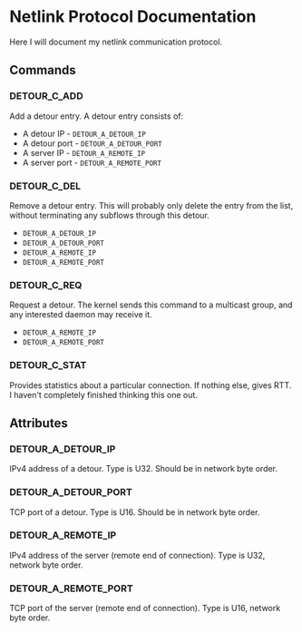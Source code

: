 Netlink Protocol Documentation
==============================

Here I will document my netlink communication protocol.

Commands
--------

### DETOUR_C_ADD

Add a detour entry. A detour entry consists of:

- A detour IP - `DETOUR_A_DETOUR_IP`
- A detour port - `DETOUR_A_DETOUR_PORT`
- A server IP - `DETOUR_A_REMOTE_IP`
- A server port - `DETOUR_A_REMOTE_PORT`

### DETOUR_C_DEL

Remove a detour entry. This will probably only delete the entry from the list,
without terminating any subflows through this detour.

- `DETOUR_A_DETOUR_IP`
- `DETOUR_A_DETOUR_PORT`
- `DETOUR_A_REMOTE_IP`
- `DETOUR_A_REMOTE_PORT`

### DETOUR_C_REQ

Request a detour. The kernel sends this command to a multicast group, and any
interested daemon may receive it.

- `DETOUR_A_REMOTE_IP`
- `DETOUR_A_REMOTE_PORT`

### DETOUR_C_STAT

Provides statistics about a particular connection. If nothing else, gives RTT. I
haven't completely finished thinking this one out.

Attributes
----------

### DETOUR_A_DETOUR_IP

IPv4 address of a detour.  Type is U32. Should be in network byte order.

### DETOUR_A_DETOUR_PORT

TCP port of a detour.  Type is U16. Should be in network byte order.

### DETOUR_A_REMOTE_IP

IPv4 address of the server (remote end of connection). Type is U32, network byte
order.

### DETOUR_A_REMOTE_PORT

TCP port of the server (remote end of connection). Type is U16, network byte
order.
